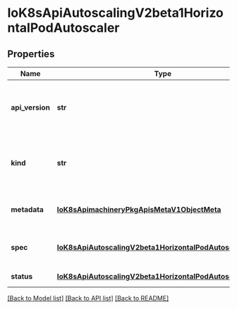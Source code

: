 # IoK8sApiAutoscalingV2beta1HorizontalPodAutoscaler

## Properties
Name | Type | Description | Notes
------------ | ------------- | ------------- | -------------
**api_version** | **str** | APIVersion defines the versioned schema of this representation of an object. Servers should convert recognized schemas to the latest internal value, and may reject unrecognized values. More info: https://git.k8s.io/community/contributors/devel/api-conventions.md#resources | [optional] 
**kind** | **str** | Kind is a string value representing the REST resource this object represents. Servers may infer this from the endpoint the client submits requests to. Cannot be updated. In CamelCase. More info: https://git.k8s.io/community/contributors/devel/api-conventions.md#types-kinds | [optional] 
**metadata** | [**IoK8sApimachineryPkgApisMetaV1ObjectMeta**](IoK8sApimachineryPkgApisMetaV1ObjectMeta.md) | metadata is the standard object metadata. More info: https://git.k8s.io/community/contributors/devel/api-conventions.md#metadata | [optional] 
**spec** | [**IoK8sApiAutoscalingV2beta1HorizontalPodAutoscalerSpec**](IoK8sApiAutoscalingV2beta1HorizontalPodAutoscalerSpec.md) | spec is the specification for the behaviour of the autoscaler. More info: https://git.k8s.io/community/contributors/devel/api-conventions.md#spec-and-status. | [optional] 
**status** | [**IoK8sApiAutoscalingV2beta1HorizontalPodAutoscalerStatus**](IoK8sApiAutoscalingV2beta1HorizontalPodAutoscalerStatus.md) | status is the current information about the autoscaler. | [optional] 

[[Back to Model list]](../README.md#documentation-for-models) [[Back to API list]](../README.md#documentation-for-api-endpoints) [[Back to README]](../README.md)



